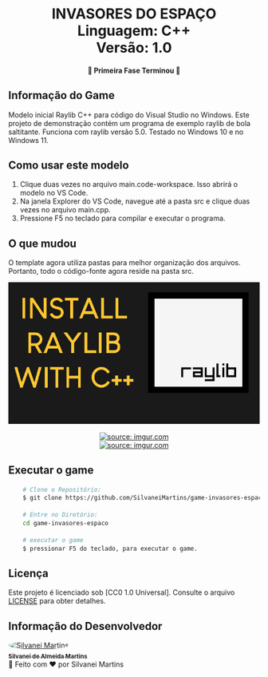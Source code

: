 <h1 align="center">
    INVASORES DO ESPAÇO
    <br />
    Linguagem: C++
    <br />
    Versão: 1.0
</h1>

<h4 align="center">
    🚀 Primeira Fase Terminou 🚀
</h4>

## Informação do Game

Modelo inicial Raylib C++ para código do Visual Studio no Windows.
Este projeto de demonstração contém um programa de exemplo raylib de bola saltitante.
Funciona com raylib versão 5.0. Testado no Windows 10 e no Windows 11.

## Como usar este modelo

1. Clique duas vezes no arquivo main.code-workspace. Isso abrirá o modelo no VS Code.
2. Na janela Explorer do VS Code, navegue até a pasta src e clique duas vezes no arquivo main.cpp.
3. Pressione F5 no teclado para compilar e executar o programa.

## O que mudou

O template agora utiliza pastas para melhor organização dos arquivos.
Portanto, todo o código-fonte agora reside na pasta src.

<p align="center">
  <img src="preview.jpg" alt="" width="800">
</p>

<p align="center">
    <a href="https://imgur.com/Gup6jka"><img src="https://i.imgur.com/Gup6jka.png" title="source: imgur.com" /></a>
    <br />
    <a href="https://imgur.com/XYPS5u1"><img src="https://i.imgur.com/XYPS5u1.png" title="source: imgur.com" /></a>
</p>

## Executar o game

```bash
    # Clone o Repositório:
    $ git clone https://github.com/SilvaneiMartins/game-invasores-espaco

    # Entre no Diretório:
    cd game-invasores-espaco

    # executar o game
    $ pressionar F5 do teclado, para executar o game.
```

## Licença

Este projeto é licenciado sob [CC0 1.0 Universal]. Consulte o arquivo [LICENSE](https://github.com/SilvaneiMartins/sam-fitness/blob/master/LICENSE) para obter detalhes.

## Informação do Desenvolvedor

<a href="https://github.com/SilvaneiMartins">
    <img
        style="border-radius:50%"
        src="https://github.com/SilvaneiMartins.png"
        width="100px;"
        alt="Silvanei Martins"
    />
    <br />
    <sub>
        <b>Silvanei de Almeida Martins</b>
    </sub>
</a>
     <a href="https://github.com/SilvaneiMartins" title="Silvanei martins" >
 </a>
<br />
🚀 Feito com ❤️ por Silvanei Martins
